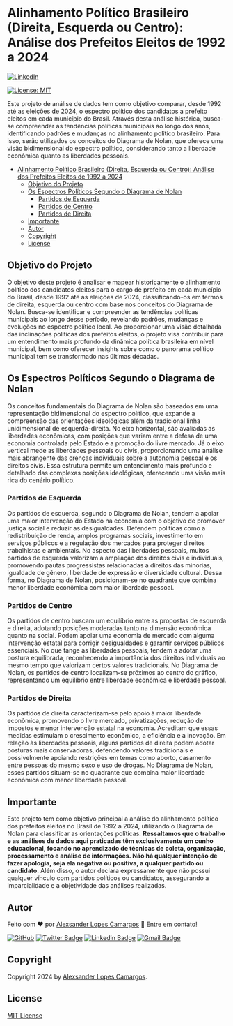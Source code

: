 # Alinhamento Político Brasileiro (Direita, Esquerda ou Centro): Análise dos Prefeitos Eleitos de 1992 a 2024

[![LinkedIn](https://img.shields.io/badge/%40alexcamargos-230A66C2?style=social&logo=LinkedIn&label=LinkedIn&color=white)](https://www.linkedin.com/in/alexcamargos)

[![License: MIT](https://img.shields.io/badge/License-MIT-green.svg)](LICENSE)

Este projeto de análise de dados tem como objetivo comparar, desde 1992 até as eleições de 2024, o
espectro político dos candidatos a prefeito eleitos em cada município do Brasil. Através desta
análise histórica, busca-se compreender as tendências políticas municipais ao longo dos anos,
identificando padrões e mudanças no alinhamento político brasileiro. Para isso, serão utilizados os
conceitos do Diagrama de Nolan, que oferece uma visão bidimensional do espectro político,
considerando tanto a liberdade econômica quanto as liberdades pessoais.

- [Alinhamento Político Brasileiro (Direita, Esquerda ou Centro): Análise dos Prefeitos Eleitos de 1992 a 2024](#alinhamento-político-brasileiro-direita-esquerda-ou-centro-análise-dos-prefeitos-eleitos-de-1992-a-2024)
  - [Objetivo do Projeto](#objetivo-do-projeto)
  - [Os Espectros Políticos Segundo o Diagrama de Nolan](#os-espectros-políticos-segundo-o-diagrama-de-nolan)
    - [Partidos de Esquerda](#partidos-de-esquerda)
    - [Partidos de Centro](#partidos-de-centro)
    - [Partidos de Direita](#partidos-de-direita)
  - [Importante](#importante)
  - [Autor](#autor)
  - [Copyright](#copyright)
  - [License](#license)


## Objetivo do Projeto

O objetivo deste projeto é analisar e mapear historicamente o alinhamento político dos candidatos
eleitos para o cargo de prefeito em cada município do Brasil, desde 1992 até as eleições de 2024,
classificando-os em termos de direita, esquerda ou centro com base nos conceitos do Diagrama de
Nolan. Busca-se identificar e compreender as tendências políticas municipais ao longo desse período,
revelando padrões, mudanças e evoluções no espectro político local. Ao proporcionar uma visão
detalhada das inclinações políticas dos prefeitos eleitos, o projeto visa contribuir para um
entendimento mais profundo da dinâmica política brasileira em nível municipal, bem como oferecer
insights sobre como o panorama político municipal tem se transformado nas últimas décadas.

## Os Espectros Políticos Segundo o Diagrama de Nolan

Os conceitos fundamentais do Diagrama de Nolan são baseados em uma representação bidimensional do
espectro político, que expande a compreensão das orientações ideológicas além da tradicional linha
unidimensional de esquerda-direita. No eixo horizontal, são avaliadas as liberdades econômicas, com
posições que variam entre a defesa de uma economia controlada pelo Estado e a promoção do livre
mercado. Já o eixo vertical mede as liberdades pessoais ou civis, proporcionando uma análise mais
abrangente das crenças individuais sobre a autonomia pessoal e os direitos civis. Essa estrutura
permite um entendimento mais profundo e detalhado das complexas posições ideológicas, oferecendo uma
visão mais rica do cenário político.

### Partidos de Esquerda

Os partidos de esquerda, segundo o Diagrama de Nolan, tendem a apoiar uma maior intervenção do
Estado na economia com o objetivo de promover justiça social e reduzir as desigualdades. Defendem
políticas como a redistribuição de renda, amplos programas sociais, investimento em serviços
públicos e a regulação dos mercados para proteger direitos trabalhistas e ambientais. No aspecto das
liberdades pessoais, muitos partidos de esquerda valorizam a ampliação dos direitos civis e
individuais, promovendo pautas progressistas relacionadas a direitos das minorias, igualdade de
gênero, liberdade de expressão e diversidade cultural. Dessa forma, no Diagrama de Nolan,
posicionam-se no quadrante que combina menor liberdade econômica com maior liberdade pessoal.

### Partidos de Centro

Os partidos de centro buscam um equilíbrio entre as propostas de esquerda e direita, adotando
posições moderadas tanto na dimensão econômica quanto na social. Podem apoiar uma economia de
mercado com alguma intervenção estatal para corrigir desigualdades e garantir serviços públicos
essenciais. No que tange às liberdades pessoais, tendem a adotar uma postura equilibrada,
reconhecendo a importância dos direitos individuais ao mesmo tempo que valorizam certos valores
tradicionais. No Diagrama de Nolan, os partidos de centro localizam-se próximos ao centro do
gráfico, representando um equilíbrio entre liberdade econômica e liberdade pessoal.

### Partidos de Direita

Os partidos de direita caracterizam-se pelo apoio à maior liberdade econômica, promovendo o livre
mercado, privatizações, redução de impostos e menor intervenção estatal na economia. Acreditam que
essas medidas estimulam o crescimento econômico, a eficiência e a inovação. Em relação às liberdades
pessoais, alguns partidos de direita podem adotar posturas mais conservadoras, defendendo valores
tradicionais e possivelmente apoiando restrições em temas como aborto, casamento entre pessoas do
mesmo sexo e uso de drogas. No Diagrama de Nolan, esses partidos situam-se no quadrante que combina
maior liberdade econômica com menor liberdade pessoal.

## Importante

Este projeto tem como objetivo principal a análise do alinhamento político dos prefeitos eleitos no
Brasil de 1992 a 2024, utilizando o Diagrama de Nolan para classificar as orientações políticas.
**Ressaltamos que o trabalho e as análises de dados aqui praticadas têm exclusivamente um cunho
educacional, focando no aprendizado de técnicas de coleta, organização, processamento e análise de
informações. Não há qualquer intenção de fazer apologia, seja ela negativa ou positiva, a qualquer
partido ou candidato**. Além disso, o autor declara expressamente que não possui qualquer vínculo
com partidos políticos ou candidatos, assegurando a imparcialidade e a objetividade das análises
realizadas.

## Autor

Feito com :heart: por [Alexsander Lopes Camargos](https://github.com/alexcamargos) :wave: Entre em contato!

[![GitHub](https://img.shields.io/badge/-AlexCamargos-1ca0f1?style=flat-square&labelColor=1ca0f1&logo=github&logoColor=white&link=https://github.com/alexcamargos)](https://github.com/alexcamargos)
[![Twitter Badge](https://img.shields.io/badge/-@alcamargos-1ca0f1?style=flat-square&labelColor=1ca0f1&logo=twitter&logoColor=white&link=https://twitter.com/alcamargos)](https://twitter.com/alcamargos)
[![Linkedin Badge](https://img.shields.io/badge/-alexcamargos-1ca0f1?style=flat-square&logo=Linkedin&logoColor=white&link=https://www.linkedin.com/in/alexcamargos/)](https://www.linkedin.com/in/alexcamargos/)
[![Gmail Badge](https://img.shields.io/badge/-alcamargos@vivaldi.net-1ca0f1?style=flat-square&labelColor=1ca0f1&logo=Gmail&logoColor=white&link=mailto:alcamargos@vivaldi.net)](mailto:alcamargos@vivaldi.net)

## Copyright

Copyright 2024 by [Alexsander Lopes Camargos](https://github.com/alexcamargos).

## License

[MIT License](LICENSE)
